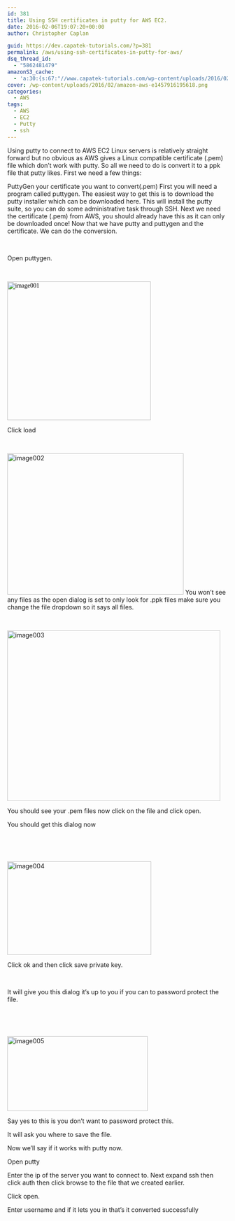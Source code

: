 ```yaml
---
id: 381
title: Using SSH certificates in putty for AWS EC2.
date: 2016-02-06T19:07:20+00:00
author: Christopher Caplan

guid: https://dev.capatek-tutorials.com/?p=381
permalink: /aws/using-ssh-certificates-in-putty-for-aws/
dsq_thread_id:
  - "5862481479"
amazonS3_cache:
  - 'a:30:{s:67:"//www.capatek-tutorials.com/wp-content/uploads/2016/02/image001.jpg";i:383;s:75:"//www.capatek-tutorials.com/wp-content/uploads/2016/02/image001-300x290.jpg";i:383;s:67:"//www.capatek-tutorials.com/wp-content/uploads/2016/02/image002.jpg";i:384;s:75:"//www.capatek-tutorials.com/wp-content/uploads/2016/02/image002-300x240.jpg";i:384;s:67:"//www.capatek-tutorials.com/wp-content/uploads/2016/02/image003.jpg";i:385;s:75:"//www.capatek-tutorials.com/wp-content/uploads/2016/02/image003-300x240.jpg";i:385;s:67:"//www.capatek-tutorials.com/wp-content/uploads/2016/02/image004.png";i:386;s:75:"//www.capatek-tutorials.com/wp-content/uploads/2016/02/image004-300x195.png";i:386;s:67:"//www.capatek-tutorials.com/wp-content/uploads/2016/02/image005.png";i:387;s:75:"//www.capatek-tutorials.com/wp-content/uploads/2016/02/image005-300x160.png";i:387;s:67:"//www.Capatek-tutorials.com/wp-content/uploads/2016/02/image001.jpg";i:383;s:75:"//www.Capatek-tutorials.com/wp-content/uploads/2016/02/image001-300x290.jpg";i:383;s:67:"//www.Capatek-tutorials.com/wp-content/uploads/2016/02/image002.jpg";i:384;s:75:"//www.Capatek-tutorials.com/wp-content/uploads/2016/02/image002-300x240.jpg";i:384;s:67:"//www.Capatek-tutorials.com/wp-content/uploads/2016/02/image003.jpg";i:385;s:75:"//www.Capatek-tutorials.com/wp-content/uploads/2016/02/image003-300x240.jpg";i:385;s:67:"//www.Capatek-tutorials.com/wp-content/uploads/2016/02/image004.png";i:386;s:75:"//www.Capatek-tutorials.com/wp-content/uploads/2016/02/image004-300x195.png";i:386;s:67:"//www.Capatek-tutorials.com/wp-content/uploads/2016/02/image005.png";i:387;s:75:"//www.Capatek-tutorials.com/wp-content/uploads/2016/02/image005-300x160.png";i:387;s:67:"//dev.capatek-tutorials.com/wp-content/uploads/2016/02/image001.jpg";i:383;s:75:"//dev.capatek-tutorials.com/wp-content/uploads/2016/02/image001-300x290.jpg";i:383;s:67:"//dev.capatek-tutorials.com/wp-content/uploads/2016/02/image002.jpg";i:384;s:75:"//dev.capatek-tutorials.com/wp-content/uploads/2016/02/image002-300x240.jpg";i:384;s:67:"//dev.capatek-tutorials.com/wp-content/uploads/2016/02/image003.jpg";i:385;s:75:"//dev.capatek-tutorials.com/wp-content/uploads/2016/02/image003-300x240.jpg";i:385;s:67:"//dev.capatek-tutorials.com/wp-content/uploads/2016/02/image004.png";i:386;s:75:"//dev.capatek-tutorials.com/wp-content/uploads/2016/02/image004-300x195.png";i:386;s:67:"//dev.capatek-tutorials.com/wp-content/uploads/2016/02/image005.png";i:387;s:75:"//dev.capatek-tutorials.com/wp-content/uploads/2016/02/image005-300x160.png";i:387;}'
cover: /wp-content/uploads/2016/02/amazon-aws-e1457916195618.png
categories:
  - AWS
tags:
  - AWS
  - EC2
  - Putty
  - ssh
---
```

Using putty to connect to AWS EC2 Linux servers is relatively straight forward but no obvious as AWS gives a Linux compatible certificate (.pem) file which don’t work with putty. So all we need to do is convert it to a ppk file that putty likes.
First we need a few things:

PuttyGen
your certificate you want to convert(.pem)
First you will need a program called puttygen. The easiest way to get this is to download the putty installer which can be downloaded here.
This will install the putty suite, so you can do some administrative task through SSH.
Next we need the certificate (.pem) from AWS, you should already have this as it can only be downloaded once!
Now that we have putty and puttygen and the certificate. We can do the conversion.

&nbsp;

Open puttygen.

&nbsp;

<span style="color: #000000; font-family: Calibri;"><img class="size-full wp-image-383 aligncenter" src="/uploads/2016/02/image001.jpg" alt="image001" width="328" height="317" /></span>

Click load

&nbsp;

<img class="size-full wp-image-384 aligncenter" src="/uploads/2016/02/image002.jpg" alt="image002" width="403" height="323" />
You won’t see any files as the open dialog is set to only look for .ppk files make sure you change the file dropdown so it says all files.

&nbsp;

<img class="size-full wp-image-385 aligncenter" src="/uploads/2016/02/image003.jpg" alt="image003" width="487" height="390" />

You should see your .pem files now click on the file and click open.

You should get this dialog now

&nbsp;

&nbsp;

<img class="size-full wp-image-386 aligncenter" src="/uploads/2016/02/image004.png" alt="image004" width="329" height="214" />

Click ok and then click save private key.

&nbsp;

It will give you this dialog it’s up to you if you can to password protect the file.

&nbsp;

&nbsp;

<img class="size-full wp-image-387 aligncenter" src="/uploads/2016/02/image005.png" alt="image005" width="321" height="171" />

Say yes to this is you don’t want to password protect this.

It will ask you where to save the file.

Now we’ll say if it works with putty now.

Open putty

Enter the ip of the server you want to connect to. Next expand ssh then click auth then click browse to the file that we created earlier.

Click open.

Enter username and if it lets you in that’s it converted successfully

&nbsp;
